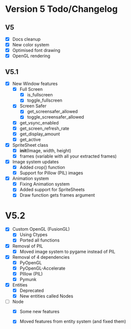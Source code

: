 # Version 5 Todo/Changelog

## V5
- [x] Docs cleanup
- [x] New color system
- [x] Optimised font drawing
- [x] OpenGL rendering

## V5.1
- [x] New Window features
    - [x] Full Screen
        - [x] is_fullscreen
        - [x] toggle_fullscreen
  	- [x] Screen Safer
    	- [x] get_screensafer_allowed
    	- [x] toggle_screensafer_allowed
  	- [x] get_vsync_enabled
  	- [x] get_screen_refresh_rate
	- [x] get_display_amount
	- [x] get_active

- [x] SpriteSheet class
	- [x] __init__(Image, width, height)
	- [x] frames (variable with all your extracted frames)

- [x] Image system updates
	- [x] Added crop() function
	- [x] Support for Pillow (PIL) images

- [x] Animation system
	- [x] Fixing Animation system
	- [x] Added support for SpriteSheets
	- [x] Draw function gets frames argument 

# V5.2
- [x] Custom OpenGL (FusionGL)
	- [x] Using Ctypes
	- [x] Ported all functions

- [x] Removal of PIL
	- [x] Moved image system to pygame instead of PIL

- [x] Removal of 4 dependencies
	- [x] PyOpenGL
	- [x] PyOpenGL-Accelerate
	- [x] PIllow (PIL)
	- [x] Pymunk

- [x] Entities
	- [x] Deprecated
	- [x] New entities called Nodes

- [ ] Node
	- [x] Some new features
	- [x] Moved features from entity system (and fixed them)

